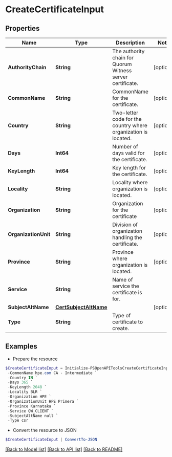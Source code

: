 # CreateCertificateInput
## Properties

Name | Type | Description | Notes
------------ | ------------- | ------------- | -------------
**AuthorityChain** | **String** | The authority chain for Quorum Witness server certificate. | [optional] 
**CommonName** | **String** | CommonName for the certificate. | [optional] 
**Country** | **String** | Two-letter code for the country where organization is located. | [optional] 
**Days** | **Int64** | Number of days valid for the certificate. | [optional] 
**KeyLength** | **Int64** | Key length for the certificate. | [optional] 
**Locality** | **String** | Locality where organization is located. | [optional] 
**Organization** | **String** | Organization for the certificate | [optional] 
**OrganizationUnit** | **String** | Division of organization handling the certificate. | [optional] 
**Province** | **String** | Province where organization is located. | [optional] 
**Service** | **String** | Name of service the certificate is for. | 
**SubjectAltName** | [**CertSubjectAltName**](CertSubjectAltName.md) |  | [optional] 
**Type** | **String** | Type of certificate to create. | 

## Examples

- Prepare the resource
```powershell
$CreateCertificateInput = Initialize-PSOpenAPIToolsCreateCertificateInput  -AuthorityChain -----BEGIN CERTIFICATE REQUEST-----abc----END CERTIFICATE REQUEST----- `
 -CommonName hpe.com CA - Intermediate `
 -Country IN `
 -Days 365 `
 -KeyLength 2048 `
 -Locality BLR `
 -Organization HPE `
 -OrganizationUnit HPE Primera `
 -Province Karnataka `
 -Service QW_CLIENT `
 -SubjectAltName null `
 -Type csr
```

- Convert the resource to JSON
```powershell
$CreateCertificateInput | ConvertTo-JSON
```

[[Back to Model list]](../README.md#documentation-for-models) [[Back to API list]](../README.md#documentation-for-api-endpoints) [[Back to README]](../README.md)

